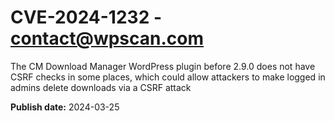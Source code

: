 # CVE-2024-1232 - contact@wpscan.com

The CM Download Manager  WordPress plugin before 2.9.0 does not have CSRF checks in some places, which could allow attackers to make logged in admins delete downloads via a CSRF attack

**Publish date:** 2024-03-25
